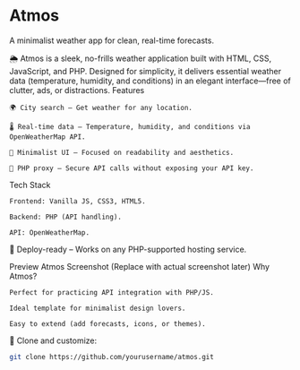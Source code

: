 # Atmos
A minimalist weather app for clean, real-time forecasts.

🌦️ Atmos is a sleek, no-frills weather application built with HTML, CSS, JavaScript, and PHP. Designed for simplicity, it delivers essential weather data (temperature, humidity, and conditions) in an elegant interface—free of clutter, ads, or distractions.
Features

    🌍 City search – Get weather for any location.

    🌡️ Real-time data – Temperature, humidity, and conditions via OpenWeatherMap API.

    🎨 Minimalist UI – Focused on readability and aesthetics.

    🔄 PHP proxy – Secure API calls without exposing your API key.

Tech Stack

    Frontend: Vanilla JS, CSS3, HTML5.

    Backend: PHP (API handling).

    API: OpenWeatherMap.

🚀 Deploy-ready – Works on any PHP-supported hosting service.

Preview
Atmos Screenshot (Replace with actual screenshot later)
Why Atmos?

    Perfect for practicing API integration with PHP/JS.

    Ideal template for minimalist design lovers.

    Easy to extend (add forecasts, icons, or themes).

📌 Clone and customize:
```Bash
git clone https://github.com/yourusername/atmos.git
```
